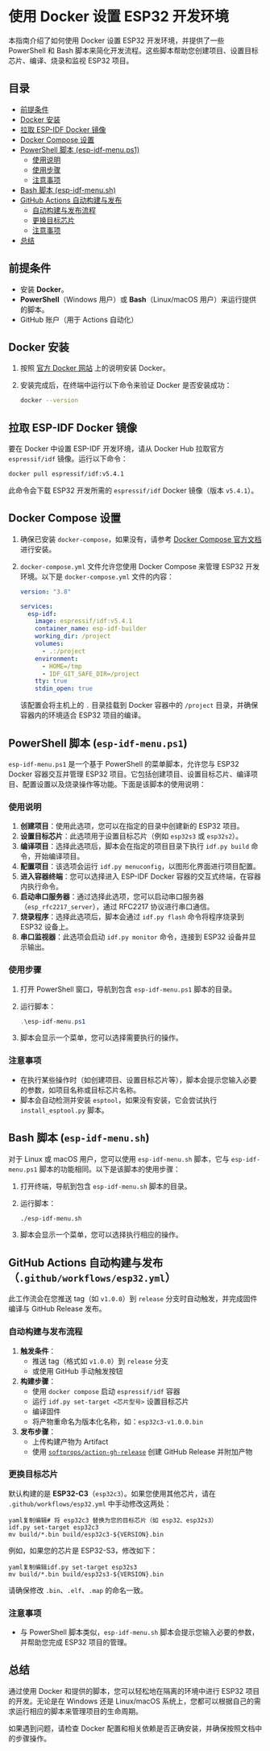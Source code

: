 # 使用 Docker 设置 ESP32 开发环境

本指南介绍了如何使用 Docker 设置 ESP32 开发环境，并提供了一些 PowerShell 和 Bash 脚本来简化开发流程。这些脚本帮助您创建项目、设置目标芯片、编译、烧录和监视 ESP32 项目。

## 目录

- [前提条件](#前提条件)
- [Docker 安装](#docker-安装)
- [拉取 ESP-IDF Docker 镜像](#拉取-esp-idf-docker-镜像)
- [Docker Compose 设置](#docker-compose-设置)
- [PowerShell 脚本 (esp-idf-menu.ps1)](#powershell-脚本-esp-idf-menups1)
  - [使用说明](#使用说明)
  - [使用步骤](#使用步骤)
  - [注意事项](#注意事项)
- [Bash 脚本 (esp-idf-menu.sh)](#bash-脚本-esp-idf-menush)
- [GitHub Actions 自动构建与发布](#github-actions-自动构建与发布githubworkflowsesp32yml)
  - [自动构建与发布流程](#自动构建与发布流程)
  - [更换目标芯片](#更换目标芯片)
  - [注意事项](#注意事项-1)
- [总结](#总结)

## 前提条件

- 安装 **Docker**。
- **PowerShell**（Windows 用户）或 **Bash**（Linux/macOS 用户）来运行提供的脚本。
- GitHub 账户（用于 Actions 自动化）

## Docker 安装

1. 按照 [官方 Docker 网站](https://www.docker.com/get-started) 上的说明安装 Docker。
2. 安装完成后，在终端中运行以下命令来验证 Docker 是否安装成功：

   ```bash
   docker --version
   ```

## 拉取 ESP-IDF Docker 镜像

要在 Docker 中设置 ESP-IDF 开发环境，请从 Docker Hub 拉取官方 `espressif/idf` 镜像。运行以下命令：

```bash
docker pull espressif/idf:v5.4.1
```

此命令会下载 ESP32 开发所需的 `espressif/idf` Docker 镜像（版本 `v5.4.1`）。

## Docker Compose 设置

1. 确保已安装 `docker-compose`，如果没有，请参考 [Docker Compose 官方文档](https://docs.docker.com/compose/install/) 进行安装。

2. `docker-compose.yml` 文件允许您使用 Docker Compose 来管理 ESP32 开发环境。以下是 `docker-compose.yml` 文件的内容：

   ```yaml
   version: "3.8"
   
   services:
     esp-idf:
       image: espressif/idf:v5.4.1
       container_name: esp-idf-builder
       working_dir: /project
       volumes:
         - .:/project
       environment:
         - HOME=/tmp
         - IDF_GIT_SAFE_DIR=/project
       tty: true
       stdin_open: true
   ```

   该配置会将主机上的 `.` 目录挂载到 Docker 容器中的 `/project` 目录，并确保容器内的环境适合 ESP32 项目的编译。

## PowerShell 脚本 (`esp-idf-menu.ps1`)

`esp-idf-menu.ps1` 是一个基于 PowerShell 的菜单脚本，允许您与 ESP32 Docker 容器交互并管理 ESP32 项目。它包括创建项目、设置目标芯片、编译项目、配置设置以及烧录操作等功能。下面是该脚本的使用说明：

### 使用说明

1. **创建项目**：使用此选项，您可以在指定的目录中创建新的 ESP32 项目。
2. **设置目标芯片**：此选项用于设置目标芯片（例如 `esp32s3` 或 `esp32s2`）。
3. **编译项目**：选择此选项后，脚本会在指定的项目目录下执行 `idf.py build` 命令，开始编译项目。
4. **配置项目**：该选项会运行 `idf.py menuconfig`，以图形化界面进行项目配置。
5. **进入容器终端**：您可以选择进入 ESP-IDF Docker 容器的交互式终端，在容器内执行命令。
6. **启动串口服务器**：通过选择此选项，您可以启动串口服务器（`esp_rfc2217_server`），通过 RFC2217 协议进行串口通信。
7. **烧录程序**：选择此选项后，脚本会通过 `idf.py flash` 命令将程序烧录到 ESP32 设备上。
8. **串口监视器**：此选项会启动 `idf.py monitor` 命令，连接到 ESP32 设备并显示输出。

### 使用步骤

1. 打开 PowerShell 窗口，导航到包含 `esp-idf-menu.ps1` 脚本的目录。

2. 运行脚本：

   ```powershell
   .\esp-idf-menu.ps1
   ```

3. 脚本会显示一个菜单，您可以选择需要执行的操作。

### 注意事项

- 在执行某些操作时（如创建项目、设置目标芯片等），脚本会提示您输入必要的参数，如项目名称或目标芯片名称。
- 脚本会自动检测并安装 `esptool`，如果没有安装，它会尝试执行 `install_esptool.py` 脚本。

## Bash 脚本 (`esp-idf-menu.sh`)

对于 Linux 或 macOS 用户，您可以使用 `esp-idf-menu.sh` 脚本，它与 `esp-idf-menu.ps1` 脚本的功能相同。以下是该脚本的使用步骤：

1. 打开终端，导航到包含 `esp-idf-menu.sh` 脚本的目录。

2. 运行脚本：

   ```bash
   ./esp-idf-menu.sh
   ```

3. 脚本会显示一个菜单，您可以选择执行相应的操作。

## GitHub Actions 自动构建与发布（`.github/workflows/esp32.yml`）

此工作流会在您推送 tag（如 `v1.0.0`）到 `release` 分支时自动触发，并完成固件编译与 GitHub Release 发布。

### 自动构建与发布流程

1. **触发条件**：
   - 推送 tag（格式如 `v1.0.0`）到 `release` 分支
   - 或使用 GitHub 手动触发按钮
2. **构建步骤**：
   - 使用 `docker compose` 启动 `espressif/idf` 容器
   - 运行 `idf.py set-target <芯片型号>` 设置目标芯片
   - 编译固件
   - 将产物重命名为版本化名称，如：`esp32c3-v1.0.0.bin`
3. **发布步骤**：
   - 上传构建产物为 Artifact
   - 使用 [`softprops/action-gh-release`](https://github.com/softprops/action-gh-release) 创建 GitHub Release 并附加产物

### 更换目标芯片

默认构建的是 **ESP32-C3**（`esp32c3`）。如果您使用其他芯片，请在 `.github/workflows/esp32.yml` 中手动修改这两处：

```
yaml复制编辑# 将 esp32c3 替换为您的目标芯片（如 esp32、esp32s3）
idf.py set-target esp32c3
mv build/*.bin build/esp32c3-${VERSION}.bin
```

例如，如果您的芯片是 ESP32-S3，修改如下：

```
yaml复制编辑idf.py set-target esp32s3
mv build/*.bin build/esp32s3-${VERSION}.bin
```

请确保修改 `.bin`、`.elf`、`.map` 的命名一致。

### 注意事项

- 与 PowerShell 脚本类似，`esp-idf-menu.sh` 脚本会提示您输入必要的参数，并帮助您完成 ESP32 项目的管理。

## 总结

通过使用 Docker 和提供的脚本，您可以轻松地在隔离的环境中进行 ESP32 项目的开发。无论是在 Windows 还是 Linux/macOS 系统上，您都可以根据自己的需求运行相应的脚本来管理项目的生命周期。

如果遇到问题，请检查 Docker 配置和相关依赖是否正确安装，并确保按照文档中的步骤操作。
